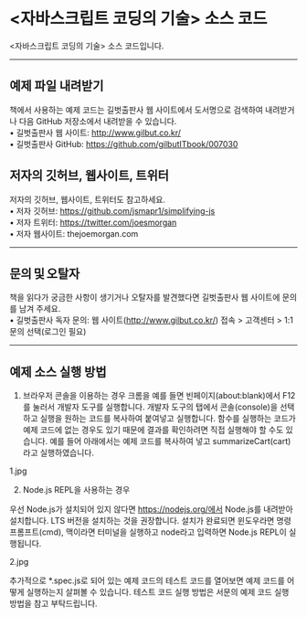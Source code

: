 # <자바스크립트 코딩의 기술> 소스 코드

<자바스크립트 코딩의 기술> 소스 코드입니다.

---

## 예제 파일 내려받기
책에서 사용하는 예제 코드는 길벗출판사 웹 사이트에서 도서명으로 검색하여 내려받거나 다음 GitHub 저장소에서 
내려받을 수 있습니다. </br>
• 길벗출판사 웹 사이트: http://www.gilbut.co.kr/ </br>
• 길벗출판사 GitHub: https://github.com/gilbutITbook/007030 </br>

## 저자의 깃허브, 웹사이트, 트위터
저자의 깃허브, 웹사이트, 트위터도 참고하세요. </br>
• 저자 깃허브: https://github.com/jsmapr1/simplifying-js </br>
• 저자 트위터: https://twitter.com/joesmorgan </br>
• 저자 웹사이트: thejoemorgan.com </br>

---

## 문의 및 오탈자
책을 읽다가 궁금한 사항이 생기거나 오탈자를 발견했다면 길벗출판사 웹 사이트에 문의를 남겨 주세요.</br>
• 길벗출판사 독자 문의: 웹 사이트(http://www.gilbut.co.kr/) 접속 > 고객센터 > 1:1 문의 선택(로그인 필요) </br>
 
---

## 예제 소스 실행 방법
1) 브라우저 콘솔을 이용하는 경우
크롬을 예를 들면 빈페이지(about:blank)에서 F12를 눌러서 개발자 도구를 실행합니다.
개발자 도구의 탭에서 콘솔(console)을 선택하고 실행을 원하는 코드를 복사하여 붙여넣고 실행합니다.
함수를 실행하는 코드가 예제 코드에 없는 경우도 있기 때문에 결과를 확인하려면 직접 실행해야 할 수도 있습니다.
예를 들어 아래에서는 예제 코드를 복사하여 넣고 summarizeCart(cart) 라고 실행하였습니다.

1.jpg

2) Node.js REPL을 사용하는 경우

우선 Node.js가 설치되어 있지 않다면 https://nodejs.org/에서 Node.js를 내려받아 설치합니다. LTS 버전을 설치하는 것을 권장합니다.
설치가 완료되면 윈도우라면 명령 프롬프트(cmd), 맥이라면 터미널을 실행하고 node라고 입력하면 Node.js REPL이 실행됩니다.

2.jpg

추가적으로 *.spec.js로 되어 있는 예제 코드의 테스트 코드를 열어보면 예제 코드를 어떻게 실행하는지 살펴볼 수 있습니다.
테스트 코드 실행 방법은 서문의 예제 코드 실행 방법을 참고 부탁드립니다.
